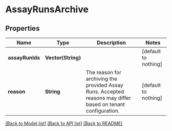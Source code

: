 # AssayRunsArchive


## Properties
Name | Type | Description | Notes
------------ | ------------- | ------------- | -------------
**assayRunIds** | **Vector{String}** |  | [default to nothing]
**reason** | **String** | The reason for archiving the provided Assay Runs. Accepted reasons may differ based on tenant configuration.  | [default to nothing]


[[Back to Model list]](../README.md#models) [[Back to API list]](../README.md#api-endpoints) [[Back to README]](../README.md)



